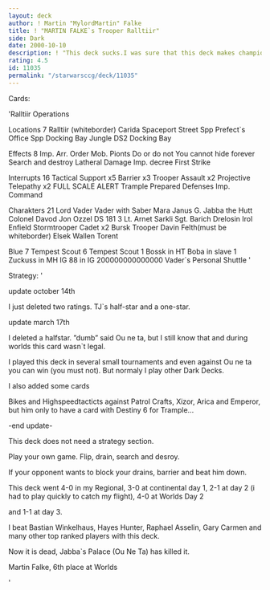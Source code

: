 ```yaml
---
layout: deck
author: ! Martin "MylordMartin" Falke
title: ! "MARTIN FALKE`s Trooper Ralltiir"
side: Dark
date: 2000-10-10
description: ! "This deck sucks.I was sure that this deck makes champions, but after the third game at day 3 with +4 (+23) I lost my last game against Kyle Craft.DAMN "
rating: 4.5
id: 11035
permalink: "/starwarsccg/deck/11035"
---
```

Cards: 

'Ralltiir Operations

Locations 7
Ralltiir (whiteborder)
Carida
Spaceport Street
Spp Prefect`s Office
Spp Docking Bay
Jungle
DS2 Docking Bay

Effects 8
Imp. Arr. Order
Mob. Pionts
Do or do not
You cannot hide forever
Search and destroy
Latheral Damage
Imp. decree
First Strike

Interrupts 16
Tactical Support x5
Barrier x3
Trooper Assault x2
Projective Telepathy x2
FULL SCALE ALERT
Trample
Prepared Defenses
Imp. Command

Charakters 21
Lord Vader
Vader with Saber
Mara
Janus G.
Jabba the Hutt
Colonel Davod Jon
Ozzel
DS 181 3
Lt. Arnet
Sarkli
Sgt. Barich
Drelosin
Irol
Enfield
Stormtrooper Cadet x2
Bursk
Trooper Davin Felth(must be whiteborder)
Elsek
Wallen
Torent

Blue 7
Tempest Scout 6
Tempest Scout 1
Bossk in HT
Boba in slave 1
Zuckuss in MH
IG 88 in IG 200000000000000
Vader`s Personal Shuttle '

Strategy: '

update october 14th

I just deleted two ratings. TJ`s half-star and a one-star.



update march 17th

I deleted a halfstar. ”dumb” said Ou ne ta, but I still know that and during worlds this card wasn`t legal.

I played this deck in several small tournaments and even against Ou ne ta you can win (you must not). But normaly I play other Dark Decks.

I also added some cards

Bikes and Highspeedtacticts against Patrol Crafts, Xizor, Arica and Emperor, but him only to have a card with Destiny 6 for Trample...


-end update-


This deck does not need a strategy section.

Play your own game. Flip, drain, search and desroy.

If your opponent wants to block your drains, barrier and beat him down.


This deck went 4-0 in my Regional, 3-0 at continental day 1, 2-1 at day 2 (i had to play quickly to catch my flight), 4-0 at Worlds Day 2

and 1-1 at day 3.


I beat Bastian Winkelhaus, Hayes Hunter, Raphael Asselin, Gary Carmen and many other top ranked players with this deck.


Now it is dead, Jabba`s Palace (Ou Ne Ta) has killed it.


Martin Falke, 6th place at Worlds

'
